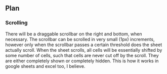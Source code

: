 ## Plan

### Scrolling
There will be a draggable scrollbar on the right and bottom, when necessary.
The scrollbar can be scrolled in very small (1px) increments, however
only when the scrollbar passes a certain threshold does the sheet actually scroll.
When the sheet scrolls, all cells will be essentially shifted by some number
of cells, such that cells are never cut off by the scroll. They are either
completely shown or completely hidden. This is how it works in google sheets
and excel too, I believe.
